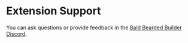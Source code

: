 # Extension Support

You can ask questions or provide feedback in the 
[Bald Bearded Builder Discord](https://discord.gg/kC8HTrs59R).